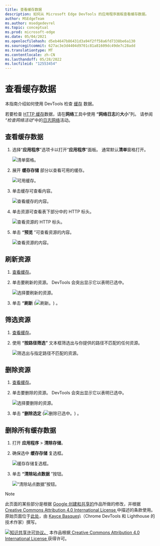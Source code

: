 ```yaml
---
title: 查看缓存数据
description: 如何从 Microsoft Edge DevTools 的应用程序面板查看缓存数据。
author: MSEdgeTeam
ms.author: msedgedevrel
ms.topic: conceptual
ms.prod: microsoft-edge
ms.date: 05/04/2021
ms.openlocfilehash: d5eb4647b86431d3a94f2ff58a6fd7338be6a130
ms.sourcegitcommit: 627ac3e3d4404d9701c81a81609dc49de7c28add
ms.translationtype: MT
ms.contentlocale: zh-CN
ms.lasthandoff: 05/28/2022
ms.locfileid: "12553454"
---
```

<!-- Copyright Kayce Basques

   Licensed under the Apache License, Version 2.0 (the "License");
   you may not use this file except in compliance with the License.
   You may obtain a copy of the License at

       https://www.apache.org/licenses/LICENSE-2.0

   Unless required by applicable law or agreed to in writing, software
   distributed under the License is distributed on an "AS IS" BASIS,
   WITHOUT WARRANTIES OR CONDITIONS OF ANY KIND, either express or implied.
   See the License for the specific language governing permissions and
   limitations under the License.  -->
# <a name="view-cache-data"></a>查看缓存数据

本指南介绍如何使用 DevTools 检查 [缓存](https://developer.mozilla.org/docs/Web/API/Cache) 数据。

若要检查 [HTTP 缓存](https://developer.mozilla.org/docs/Web/HTTP/Caching)数据，请在**网络**工具中使用 **“网络日志**的**大小**”列。  请参阅 _“检查网络活动_”中的[日志网络](../network/index.md#log-network-activity)活动。


<!-- ====================================================================== -->
## <a name="view-cache-data"></a>查看缓存数据

1. 选择“**应用程序**”选项卡以打开“**应用程序**”面板。  通常默认**清单**窗格打开。

   ![清单窗格。](../media/storage-application-manifest.msft.png)

1. 展开 **缓存存储** 部分以查看可用的缓存。

   ![可用缓存。](../media/storage-application-cache-storage.msft.png)

1. 单击缓存可查看内容。

   ![查看缓存的内容。](../media/storage-application-cache-storage-domain-root-headers.msft.png)

1. 单击资源可查看表下部分中的 HTTP 标头。

   ![查看资源的 HTTP 标头。](../media/storage-application-cache-storage-index-headers.msft.png)

1. 单击 **“预览** ”可查看资源的内容。

   ![查看资源的内容。](../media/storage-application-cache-storage-domain-js-preview.msft.png)


<!-- ====================================================================== -->
## <a name="refresh-a-resource"></a>刷新资源

1. [查看缓存](#view-cache-data)。
1. 单击要刷新的资源。  DevTools 会突出显示它以表明已选中。

   ![选择要刷新的资源。](../media/storage-application-cache-storage-domain-refresh.msft.png)

1. 单击 **“刷新** (![刷新。](../media/refresh-icon.msft.png)) 。


<!-- ====================================================================== -->
## <a name="filter-resources"></a>筛选资源

1. [查看缓存](#view-cache-data)。

1. 使用 **“按路径筛选”** 文本框筛选出与你提供的路径不匹配的任何资源。

   ![筛选出与指定路径不匹配的资源。](../media/storage-application-cache-storage-filter.msft.png)


<!-- ====================================================================== -->
## <a name="delete-a-resource"></a>删除资源

1. [查看缓存](#view-cache-data)。

1. 单击要删除的资源。  DevTools 会突出显示它以表明已选中。

   ![选择要删除的资源。](../media/storage-application-cache-storage-delete-selected.msft.png)

1. 单击 **“删除选定** (![删除已选中。](../media/delete-icon.msft.png)) 。


<!-- ====================================================================== -->
## <a name="delete-all-cache-data"></a>删除所有缓存数据

1. 打开 **应用程序** > **清除存储**。

1. 确保选中 **缓存存储** 复选框。

   ![缓存存储复选框。](../media/storage-application-clear-storage-cache-storage-checkbox.msft.png)

1. 单击 **“清除站点数据** ”按钮。

   ![“清除站点数据”按钮。](../media/storage-application-clear-storage-cache-storage-checkbox-clear-site-data-button.msft.png)


<!-- ====================================================================== -->
> [!NOTE]
> 此页面的某些部分是根据 [Google 创建和共享的](https://developers.google.com/terms/site-policies)作品所做的修改，并根据[ Creative Commons Attribution 4.0 International License ](https://creativecommons.org/licenses/by/4.0)中描述的条款使用。
> 原始页面位于[此处](https://developers.google.com/web/tools/chrome-devtools/storage/cache)，由 [Kayce Basques](https://developers.google.com/web/resources/contributors#kayce-basques)\（Chrome DevTools 和 Lighthouse 的技术作家）撰写。

[![知识共享许可协议。](https://i.creativecommons.org/l/by/4.0/88x31.png)](https://creativecommons.org/licenses/by/4.0)
本作品根据[ Creative Commons Attribution 4.0 International License ](https://creativecommons.org/licenses/by/4.0)获得许可。

